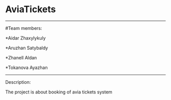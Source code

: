 # AviaTickets

------------------------------

#Team members:

*Aidar Zhaxylykuly

*Aruzhan Satybaldy

*Zhanell Aldan

*Tokanova Ayazhan

------------------------------

Description:

The project is about booking of avia tickets system
